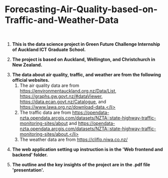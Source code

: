 # Forecasting-Air-Quality-based-on-Traffic-and-Weather-Data

<br>

<ol>

**<li>This is the data science project in Green Future Challenge Internship of Auckland ICT Graduate School.</li>**

**<li>The project is based on Auckland, Wellington, and Christchurch in New Zealand.</li>**

**<li>The data about air quality, traffic, and weather are from the following official websites.**
    <ol>
      <li>The air quality data are from https://environmentauckland.org.nz/Data/List, https://graphs.gw.govt.nz/#dataViewer, https://data.ecan.govt.nz/Catalogue, and https://www.lawa.org.nz/download-data.</li>
      <li>The traffic data are from https://opendata-nzta.opendata.arcgis.com/datasets/NZTA::state-highway-traffic-monitoring-sites/about and https://opendata-nzta.opendata.arcgis.com/datasets/NZTA::state-highway-traffic-monitoring-sites/about.</li>
      <li>The weather data are from https://cliflo.niwa.co.nz/</li>
    </ol>
</li>

**<li>The web application setting up instruction is in the 'Web frontend and backend' folder.</li>**

**<li>The outline and the key insights of the project are in the .pdf file 'presentation'.</li>**
</ol>
